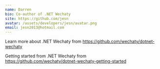 ```yaml
---
name: Darren
bio: Co-author of .NET Wechaty
site: https://github.com/jesn
avatar: /assets/developers/jesn/avatar.png
email: jesn2013@hotmail.com
---
```


Learn more about .NET Wechaty from <https://github.com/wechaty/dotnet-wechaty>

Getting started from .NET Wechaty from <https://github.com/wechaty/dotnet-wechaty-getting-started>
